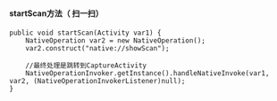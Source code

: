 ##  ##

#### startScan方法（ 扫一扫） ####

	public void startScan(Activity var1) {
        NativeOperation var2 = new NativeOperation();
        var2.construct("native://showScan");

		//最终处理是跳转到CaptureActivity
        NativeOperationInvoker.getInstance().handleNativeInvoke(var1, var2, (NativeOperationInvokerListener)null);
    }